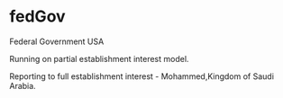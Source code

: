 # fedGov

Federal Government USA

Running on partial establishment interest model.  

Reporting to full establishment interest - Mohammed,Kingdom of Saudi Arabia.
